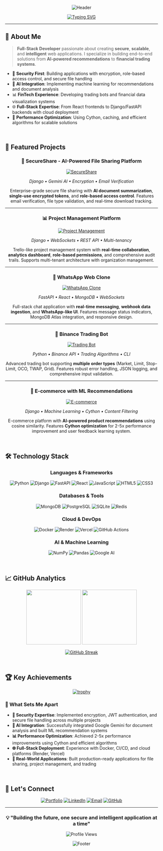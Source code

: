 <div align="center">

![Header](https://capsule-render.vercel.app/api?type=waving&color=gradient&customColorList=0,2,2,5,30&height=300&section=header&text=Lakshay&fontSize=90&fontAlignY=38&animation=fadeIn&fontColor=fff&desc=Full-Stack%20Developer%20%7C%20AI%20Enthusiast%20%7C%20Security%20Focused&descAlignY=51&descAlign=50)

</div>

<div align="center">
  
[![Typing SVG](https://readme-typing-svg.demolab.com?font=Fira+Code&size=16&duration=3000&pause=1000&color=3B82F6&center=true&vCenter=true&width=400&lines=Full-Stack+Developer;Python+Developer;Django+Expert;Building+Solutions)](https://git.io/typing-svg)

</div>

---

## 🚀 About Me

> **Full-Stack Developer** passionate about creating **secure**, **scalable**, and **intelligent** web applications. I specialize in building end-to-end solutions from **AI-powered recommendations** to **financial trading systems**.

- 🔐 **Security First**: Building applications with encryption, role-based access control, and secure file handling
- 🤖 **AI Integration**: Implementing machine learning for recommendations and document analysis
- 📊 **FinTech Experience**: Developing trading bots and financial data visualization systems
- 🌐 **Full-Stack Expertise**: From React frontends to Django/FastAPI backends with cloud deployment
- 🚀 **Performance Optimization**: Using Cython, caching, and efficient algorithms for scalable solutions

<br>

## 💼 Featured Projects

<div align="center">

### 🔐 SecureShare - AI-Powered File Sharing Platform
[![SecureShare](https://img.shields.io/badge/SecureShare-Live%20Demo-brightgreen?style=for-the-badge&logo=django)](https://secureshare-2cc7.onrender.com/)

*Django • Gemini AI • Encryption • Email Verification*

Enterprise-grade secure file sharing with **AI document summarization**, **single-use encrypted tokens**, and **role-based access control**. Features email verification, file type validation, and real-time download tracking.

---

### 📊 Project Management Platform
[![Project Management](https://img.shields.io/badge/Project%20Management-Enterprise%20Ready-blue?style=for-the-badge&logo=django)](https://github.com/lakshaydahiya67/projectmanagement)

*Django • WebSockets • REST API • Multi-tenancy*

Trello-like project management system with **real-time collaboration**, **analytics dashboard**, **role-based permissions**, and comprehensive audit trails. Supports multi-tenant architecture with organization management.

---

### 📱 WhatsApp Web Clone
[![WhatsApp Clone](https://img.shields.io/badge/WhatsApp%20Clone-Live%20App-25D366?style=for-the-badge&logo=whatsapp)](https://whats-app-web-umber.vercel.app)

*FastAPI • React • MongoDB • WebSockets*

Full-stack chat application with **real-time messaging**, **webhook data ingestion**, and **WhatsApp-like UI**. Features message status indicators, MongoDB Atlas integration, and responsive design.

---

### 🤖 Binance Trading Bot
[![Trading Bot](https://img.shields.io/badge/Trading%20Bot-Python%20CLI-gold?style=for-the-badge&logo=bitcoin)](https://github.com/lakshay67/Binance-Futures-Orders-Bot)

*Python • Binance API • Trading Algorithms • CLI*

Advanced trading bot supporting **multiple order types** (Market, Limit, Stop-Limit, OCO, TWAP, Grid). Features robust error handling, JSON logging, and comprehensive input validation.

---

### 🛒 E-commerce with ML Recommendations
[![E-commerce](https://img.shields.io/badge/E--commerce-ML%20Powered-purple?style=for-the-badge&logo=shopify)](https://github.com/lakshaydahiya67/ecommerce_project)

*Django • Machine Learning • Cython • Content Filtering*

E-commerce platform with **AI-powered product recommendations** using cosine similarity. Features **Cython optimization** for 2-5x performance improvement and user feedback learning system.

</div>

<br>

## 🛠️ Technology Stack

<div align="center">

### Languages & Frameworks
![Python](https://img.shields.io/badge/Python-3776AB?style=for-the-badge&logo=python&logoColor=white)
![Django](https://img.shields.io/badge/Django-092E20?style=for-the-badge&logo=django&logoColor=white)
![FastAPI](https://img.shields.io/badge/FastAPI-005571?style=for-the-badge&logo=fastapi)
![React](https://img.shields.io/badge/React-20232A?style=for-the-badge&logo=react&logoColor=61DAFB)
![JavaScript](https://img.shields.io/badge/JavaScript-F7DF1E?style=for-the-badge&logo=javascript&logoColor=black)
![HTML5](https://img.shields.io/badge/HTML5-E34F26?style=for-the-badge&logo=html5&logoColor=white)
![CSS3](https://img.shields.io/badge/CSS3-1572B6?style=for-the-badge&logo=css3&logoColor=white)

### Databases & Tools
![MongoDB](https://img.shields.io/badge/MongoDB-4EA94B?style=for-the-badge&logo=mongodb&logoColor=white)
![PostgreSQL](https://img.shields.io/badge/PostgreSQL-316192?style=for-the-badge&logo=postgresql&logoColor=white)
![SQLite](https://img.shields.io/badge/SQLite-07405E?style=for-the-badge&logo=sqlite&logoColor=white)
![Redis](https://img.shields.io/badge/Redis-DC382D?style=for-the-badge&logo=redis&logoColor=white)

### Cloud & DevOps
![Docker](https://img.shields.io/badge/Docker-2496ED?style=for-the-badge&logo=docker&logoColor=white)
![Render](https://img.shields.io/badge/Render-46E3B7?style=for-the-badge&logo=render&logoColor=white)
![Vercel](https://img.shields.io/badge/Vercel-000000?style=for-the-badge&logo=vercel&logoColor=white)
![GitHub Actions](https://img.shields.io/badge/GitHub_Actions-2088FF?style=for-the-badge&logo=github-actions&logoColor=white)

### AI & Machine Learning
![NumPy](https://img.shields.io/badge/numpy-%23013243.svg?style=for-the-badge&logo=numpy&logoColor=white)
![Pandas](https://img.shields.io/badge/pandas-%23150458.svg?style=for-the-badge&logo=pandas&logoColor=white)
![Google AI](https://img.shields.io/badge/Google%20Gemini-4285F4?style=for-the-badge&logo=google&logoColor=white)

</div>

<br>

## 📈 GitHub Analytics

<div align="center">
  
<img height="180em" src="https://github-readme-stats.vercel.app/api?username=lakshaydahiya67&show_icons=true&theme=tokyonight&include_all_commits=true&count_private=true"/>
<img height="180em" src="https://github-readme-stats.vercel.app/api/top-langs/?username=lakshaydahiya67&layout=compact&langs_count=7&theme=tokyonight"/>

</div>

<div align="center">

[![GitHub Streak](https://streak-stats.demolab.com/?user=lakshaydahiya67&theme=tokyonight)](https://git.io/streak-stats)

</div>

<br>

## 🏆 Key Achievements

<div align="center">

[![trophy](https://github-profile-trophy.vercel.app/?username=lakshaydahiya67&theme=tokyonight&no-frame=false&no-bg=true&margin-w=4)](https://github.com/ryo-ma/github-profile-trophy)

</div>

### 🎯 What Sets Me Apart

- **🔐 Security Expertise**: Implemented encryption, JWT authentication, and secure file handling across multiple projects
- **🤖 AI Integration**: Successfully integrated Google Gemini for document analysis and built ML recommendation systems
- **📊 Performance Optimization**: Achieved 2-5x performance improvements using Cython and efficient algorithms
- **🌐 Full-Stack Deployment**: Experience with Docker, CI/CD, and cloud platforms (Render, Vercel)
- **💼 Real-World Applications**: Built production-ready applications for file sharing, project management, and trading

<br>

## 🤝 Let's Connect

<div align="center">

[![Portfolio](https://img.shields.io/badge/Portfolio-FF5722?style=for-the-badge&logo=todoist&logoColor=white)](https://portfolio-eta-ivory-dsklj1qc6q.vercel.app)
[![LinkedIn](https://img.shields.io/badge/LinkedIn-0077B5?style=for-the-badge&logo=linkedin&logoColor=white)](https://linkedin.com/in/lakshaydahiya67)
[![Email](https://img.shields.io/badge/Email-D14836?style=for-the-badge&logo=gmail&logoColor=white)](mailto:lakshaydahiya67@gmail.com)
[![GitHub](https://img.shields.io/badge/GitHub-100000?style=for-the-badge&logo=github&logoColor=white)](https://github.com/lakshaydahiya67)

</div>

---

<div align="center">

### 💡 "Building the future, one secure and intelligent application at a time"

![Profile Views](https://komarev.com/ghpvc/?username=lakshaydahiya67&color=blueviolet&style=for-the-badge)

</div>

<div align="center">

![Footer](https://capsule-render.vercel.app/api?type=waving&color=gradient&customColorList=0,2,2,5,30&height=120&section=footer)

</div>
